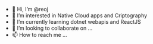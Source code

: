 - 👋 Hi, I’m @reoj
- 👀 I’m interested in Native Cloud apps and Criptography
- 🌱 I’m currently learning dotnet webapis and ReactJS
- 💞️ I’m looking to collaborate on ...
- 📫 How to reach me ...

<!---
reoj/reoj is a ✨ special ✨ repository because its `README.md` (this file) appears on your GitHub profile.
You can click the Preview link to take a look at your changes.
--->
